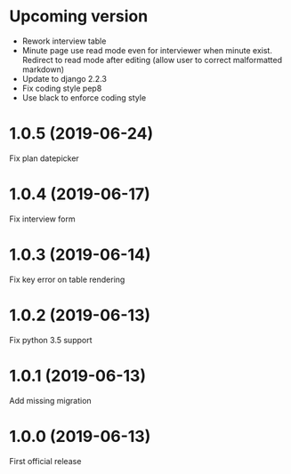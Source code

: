 # Upcoming version
- Rework interview table
- Minute page use read mode even for interviewer when minute exist. Redirect to read mode after editing (allow user to correct malformatted markdown)  
- Update to django 2.2.3
- Fix coding style pep8
- Use black to enforce coding style
# 1.0.5 (2019-06-24)
Fix plan datepicker

# 1.0.4 (2019-06-17)
Fix interview form

# 1.0.3 (2019-06-14)
Fix key error on table rendering

# 1.0.2 (2019-06-13)
Fix python 3.5 support

# 1.0.1 (2019-06-13)
Add missing migration

# 1.0.0 (2019-06-13)

First official release


